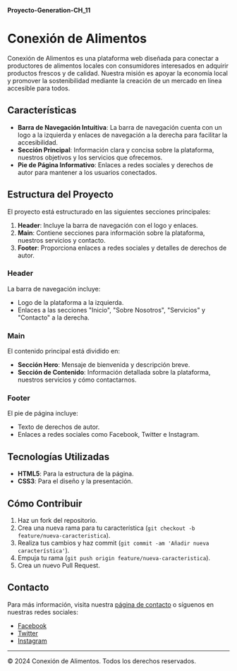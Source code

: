 **Proyecto-Generation-CH_11**
# Conexión de Alimentos

Conexión de Alimentos es una plataforma web diseñada para conectar a productores de alimentos locales con consumidores interesados en adquirir productos frescos y de calidad. Nuestra misión es apoyar la economía local y promover la sostenibilidad mediante la creación de un mercado en línea accesible para todos.

## Características

- **Barra de Navegación Intuitiva**: La barra de navegación cuenta con un logo a la izquierda y enlaces de navegación a la derecha para facilitar la accesibilidad.
- **Sección Principal**: Información clara y concisa sobre la plataforma, nuestros objetivos y los servicios que ofrecemos.
- **Pie de Página Informativo**: Enlaces a redes sociales y derechos de autor para mantener a los usuarios conectados.

## Estructura del Proyecto

El proyecto está estructurado en las siguientes secciones principales:

1. **Header**: Incluye la barra de navegación con el logo y enlaces.
2. **Main**: Contiene secciones para información sobre la plataforma, nuestros servicios y contacto.
3. **Footer**: Proporciona enlaces a redes sociales y detalles de derechos de autor.

### Header

La barra de navegación incluye:

- Logo de la plataforma a la izquierda.
- Enlaces a las secciones "Inicio", "Sobre Nosotros", "Servicios" y "Contacto" a la derecha.

### Main

El contenido principal está dividido en:

- **Sección Hero**: Mensaje de bienvenida y descripción breve.
- **Sección de Contenido**: Información detallada sobre la plataforma, nuestros servicios y cómo contactarnos.

### Footer

El pie de página incluye:

- Texto de derechos de autor.
- Enlaces a redes sociales como Facebook, Twitter e Instagram.

## Tecnologías Utilizadas

- **HTML5**: Para la estructura de la página.
- **CSS3**: Para el diseño y la presentación.

## Cómo Contribuir

1. Haz un fork del repositorio.
2. Crea una nueva rama para tu característica (`git checkout -b feature/nueva-caracteristica`).
3. Realiza tus cambios y haz commit (`git commit -am 'Añadir nueva característica'`).
4. Empuja tu rama (`git push origin feature/nueva-caracteristica`).
5. Crea un nuevo Pull Request.

## Contacto

Para más información, visita nuestra [página de contacto](#) o síguenos en nuestras redes sociales:

- [Facebook](#)
- [Twitter](#)
- [Instagram](#)

---

© 2024 Conexión de Alimentos. Todos los derechos reservados.

